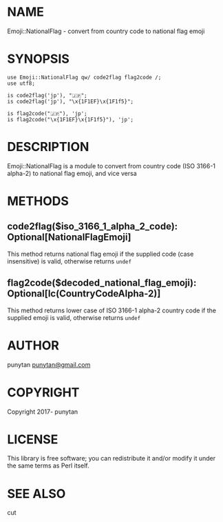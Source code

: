 # NAME

Emoji::NationalFlag - convert from country code to national flag emoji

# SYNOPSIS

    use Emoji::NationalFlag qw/ code2flag flag2code /;
    use utf8;

    is code2flag('jp'), "🇯🇵";
    is code2flag('jp'), "\x{1F1EF}\x{1F1f5}";

    is flag2code("🇯🇵"), 'jp';
    is flag2code("\x{1F1EF}\x{1F1f5}"), 'jp';

# DESCRIPTION

Emoji::NationalFlag is a module to convert from country code (ISO 3166-1 alpha-2) to national flag emoji, and vice versa

# METHODS

## code2flag($iso\_3166\_1\_alpha\_2\_code): Optional\[NationalFlagEmoji\]

This method returns national flag emoji if the supplied code (case insensitive) is valid, otherwise returns `undef`

## flag2code($decoded\_national\_flag\_emoji): Optional\[lc(CountryCodeAlpha-2)\]

This method returns lower case of ISO 3166-1 alpha-2 country code if the supplied emoji is valid, otherwise returns `undef`

# AUTHOR

punytan <punytan@gmail.com>

# COPYRIGHT

Copyright 2017- punytan

# LICENSE

This library is free software; you can redistribute it and/or modify
it under the same terms as Perl itself.

# SEE ALSO

cut
